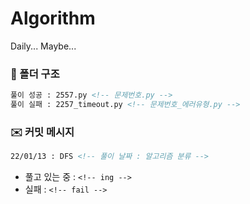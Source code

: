 # Algorithm
 Daily... Maybe...

### 📁 폴더 구조
```html
풀이 성공 : 2557.py <!-- 문제번호.py -->
풀이 실패 : 2257_timeout.py <!-- 문제번호_에러유형.py -->
```

### ✉️ 커밋 메시지

```html
22/01/13 : DFS <!-- 풀이 날짜 : 알고리즘 분류 -->
```
- 풀고 있는 중 : `<!-- ing -->` 
- 실패 : `<!-- fail -->`
